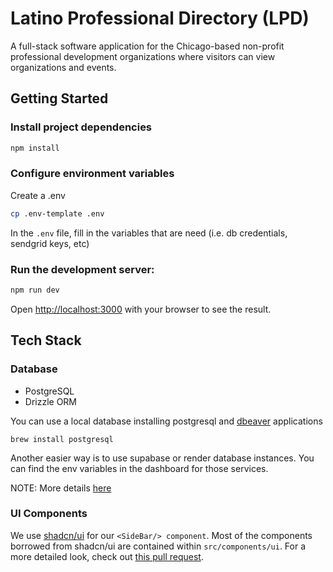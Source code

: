 # Latino Professional Directory (LPD)

A full-stack software application for the Chicago-based non-profit professional
development organizations where visitors can view organizations and events.

## Getting Started

### Install project dependencies

```bash
npm install
```

### Configure environment variables

Create a .env

```bash
cp .env-template .env
```

In the `.env` file, fill in the variables that are need (i.e. db credentials, sendgrid keys, etc)

### Run the development server:

```bash
npm run dev
```

Open [http://localhost:3000](http://localhost:3000) with your browser to see the result.

## Tech Stack

### Database

- PostgreSQL
- Drizzle ORM

You can use a local database installing postgresql and [dbeaver](https://dbeaver.io/download/) applications

```
brew install postgresql
```

Another easier way is to use supabase or render database instances. You can find the env variables in the dashboard for those services.

NOTE: More details [here](drizzle/README.md)

### UI Components

We use [shadcn/ui](https://ui.shadcn.com/) for our `<SideBar/> component`.
Most of the components borrowed from shadcn/ui are contained within `src/components/ui`.
For a more detailed look, check out [this pull request](https://github.com/Alacran-Studio/lpdd/pull/23/files).
